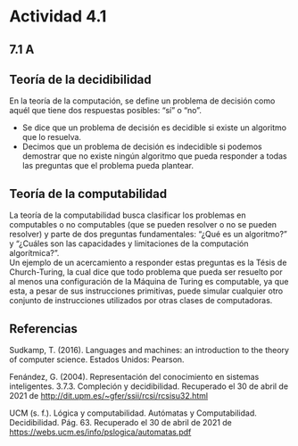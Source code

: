# Actividad 4.1

## 7.1 A

## Teoría de la decidibilidad
En la teoría de la computación, se define un problema de decisión como aquél que tiene dos respuestas posibles: “sí” o “no”.
-	Se dice que un problema de decisión es decidible si existe un algoritmo que lo resuelva.
-	Decimos que un problema de decisión es indecidible si podemos demostrar que no existe ningún algoritmo que pueda responder a todas las preguntas que el problema pueda plantear.

## Teoría de la computabilidad
La teoría de la computabilidad busca clasificar los problemas en computables o no computables (que se pueden resolver o no se pueden resolver) y parte de dos preguntas fundamentales: “¿Qué es un algoritmo?” y “¿Cuáles son las capacidades y limitaciones de la computación algorítmica?”.   
Un ejemplo de un acercamiento a responder estas preguntas es la Tésis de Church-Turing, la cual dice que todo problema que pueda ser resuelto por al menos una configuración de la Máquina de Turing es computable, ya que esta, a pesar de sus instrucciones primitivas, puede simular cualquier otro conjunto de instrucciones utilizados por otras clases de computadoras.  

## Referencias
Sudkamp, T. (2016). Languages and machines: an introduction to the theory of computer science. Estados Unidos: Pearson.

Fenández, G. (2004). Representación del conocimiento en sistemas inteligentes. 3.7.3. Compleción y decidibilidad. Recuperado el 30 de abril de 2021 de http://dit.upm.es/~gfer/ssii/rcsi/rcsisu32.html

UCM (s. f.). Lógica y computabilidad. Autómatas y Computabilidad. Decidibilidad. Pág. 63. Recuperado el 30 de abril de 2021 de https://webs.ucm.es/info/pslogica/automatas.pdf
